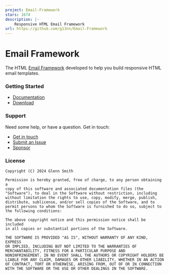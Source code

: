 ```yaml
---
project: Email-Framework
stars: 1674
description: |-
    Responsive HTML Email Framework
url: https://github.com/g13nn/Email-Framework
---
```


# Email Framework

The HTML [Email Framework](https://emailframe.work "Email Framework") developed to help you build responsive HTML email templates.

### Getting Started

* [Documentation](http://emailframe.work "Documentation")
* [Download](https://github.com/g13nn/Email-Framework/archive/master.zip "Download")

### Support

Need some help, or have a question.  Get in touch:

* [Get in touch](https://glennsmith.me/#contact "Get in touch")
* [Submit an Issue](https://github.com/g13nn/Email-Framework/issues/new "Submit an Issue")
* [Sponsor](https://github.com/sponsors/g13nn "Sponsor")

### License

```
Copyright (C) 2024 Glenn Smith

Permission is hereby granted, free of charge, to any person obtaining a
copy of this software and associated documentation files (the
"Software"), to deal in the Software without restriction, including
without limitation the rights to use, copy, modify, merge, publish,
distribute, sublicense, and/or sell copies of the Software, and to
permit persons to whom the Software is furnished to do so, subject to
the following conditions:

The above copyright notice and this permission notice shall be included
in all copies or substantial portions of the Software.

THE SOFTWARE IS PROVIDED "AS IS", WITHOUT WARRANTY OF ANY KIND, EXPRESS
OR IMPLIED, INCLUDING BUT NOT LIMITED TO THE WARRANTIES OF
MERCHANTABILITY, FITNESS FOR A PARTICULAR PURPOSE AND
NONINFRINGEMENT. IN NO EVENT SHALL THE AUTHORS OR COPYRIGHT HOLDERS BE
LIABLE FOR ANY CLAIM, DAMAGES OR OTHER LIABILITY, WHETHER IN AN ACTION
OF CONTRACT, TORT OR OTHERWISE, ARISING FROM, OUT OF OR IN CONNECTION
WITH THE SOFTWARE OR THE USE OR OTHER DEALINGS IN THE SOFTWARE.
```

